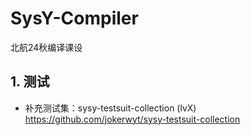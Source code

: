 # SysY-Compiler
北航24秋编译课设

## 1. 测试
* 补充测试集：sysy-testsuit-collection (lvX)
https://github.com/jokerwyt/sysy-testsuit-collection